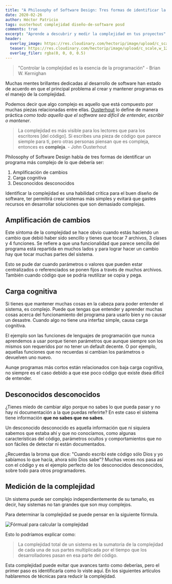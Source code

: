 ```yaml
---
title: "A Philosophy of Software Design: Tres formas de identificar la complejidad"
date: 2020-02-26
author: Héctor Patricio
tags: ousterhout complejidad diseño-de-software posd
comments: true
excerpt: "Aprende a descubrir y medir la complejidad en tus proyectos"
header:
  overlay_image: https://res.cloudinary.com/hectorip/image/upload/c_scale,w_1200/v1582698547/scott-webb-186119-unsplash_hholsr.jpg
  teaser: https://res.cloudinary.com/hectorip/image/upload/c_scale,w_1200/v1582698547/scott-webb-186119-unsplash_hholsr.jpg
  overlay_filer: rgba(0, 0, 0, 0.5)
---
```


> "Controlar la complejidad es la esencia de la programación" - Brian W. Kernighan

Muchas mentes brillantes dedicadas al desarrollo de software han estado de acuerdo en que el principal problema al crear y mantener programas es el manejo de la complejidad.

Podemos decir que algo complejo es aquello que está compuesto por muchas piezas relacionadas entre ellas. [Ousterhout](http://web.stanford.edu/~ouster/cgi-bin/home.php) lo define de manera práctica _como todo aquello que el software sea difícil de entender, escribir o mantener_.

> La complejidad es más visible para los lectores que para los escritores [del código]. Si escribes una pieza de código que parece siemple para ti, pero otras personas piensan que es compleja, entonces es **compleja**. - John Ousterhout

Philosophy of Software Design habla de tres formas de identificar un programa más complejo de lo que debería ser:

1. Amplificación de cambios
2. Carga cognitiva
3. Desconocidos desconocidos

Identificar la complejidad es una habilidad crítica para el buen diseño de software, ter permitirá crear sistemas más simples y evitará que gastes recursos en desarrollar soluciones que son demasiado complejas.

## Amplificación de cambios

Este síntoma de la complejidad se hace obvio cuando estás haciendo un cambio que debió haber sido sencillo y tienes que tocar 7 archivos, 3 clases y 4 funciones. Se refiere a que una funcionalidad que parece sencilla del programa está repartida en muchos lados y para lograr hacer un cambio hay que tocar muchas partes del sistema.

Esto se pude dar cuando parámetros o valores que pueden estar centralizados o referenciados se ponen fijos a través de muchos archivos. También cuando código que se podría reutilizar se copia y pega.

## Carga cognitiva

Si tienes que mantener muchas cosas en la cabeza para poder entender el sistema, es complejo. Puede que tengas que entender y aprender muchas cosas acerca del funcionamiento del programa para usarlo bien y no causar un desastre. Cuando algo no tiene una interfaz simple, causa carga cognitiva.

El ejemplo son las funciones de lenguajes de programación que nunca aprendemos a usar porque tienen parámetros que aunque siempre son los mismos son requeridos por no tener un default decente. O por ejemplo, aquellas funciones que no recuerdas si cambian los parámetros o devuelven uno nuevo.

Aunqe programas más cortos están relacionados con baja carga cognitiva, no siempre es el caso debido a que ese poco código que existe dsea difícil de entender.

## Desconocidos desconocidos

¿Tienes miedo de cambiar algo porque no sabes lo que pueda pasar y no hay ni documentación a la que puedas referirte? En este caso el sistema tiene información **que no sabes que no sabes**. 

Un desconocido desconocido es aquella información que ni siquiera sabemos que estaba ahí y que no conocíamos, como algunas características del código, parámetros ocultos y comportamientos que no son fáciles de detectar ni están documentados.

¿Recuerdas la broma que dice: "Cuando escribí este código sólo Dios y yo sabíamos lo que hacía, ahora sólo Dios sabe"? Muchas veces nos pasa así con el código y es el ejemplo perfecto de los desconocidos desconocidos, sobre todo para otros programadores.


## Medición de la complejidad

Un sistema puede ser complejo independientemente de su tamaño, es decir, hay sistemas no tan grandes que son muy complejos.

Para determinar la complejidad se puede pensar en la siguiente fórmula.

![Fórmual para calcular la complejidad](https://res.cloudinary.com/hectorip/image/upload/c_scale,w_1200/v1581460560/Untitled_Artwork_3_oljybd.jpg)


Esto lo podríamos explicar como: 

> La complejidad total de un sistema es la sumatoria de la complejidad de cada una de sus partes multiplicada por el tiempo que los desarrolladores pasan en esa parte del código.

Esta complejidad puede evitar que avances tanto como deberías, pero el primer paso es identificarla como lo viste aquí. En los siguientes artículos hablaremos de técnicas para reducir la complejidad.